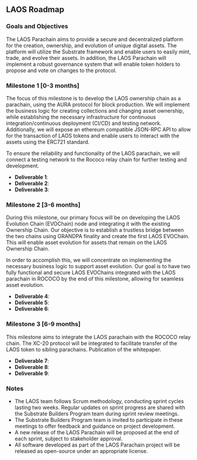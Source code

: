 ## LAOS Roadmap

### Goals and Objectives

The LAOS Parachain aims to provide a secure and decentralized platform for the creation, ownership, and evolution of unique digital assets. The platform will utilize the Substrate framework and enable users to easily mint, trade, and evolve their assets. In addition, the LAOS Parachain will implement a robust governance system that will enable token holders to propose and vote on changes to the protocol.
### Milestone 1 [0-3 months]

The focus of this milestone is to develop the LAOS ownership chain as a parachain, using the AURA protocol for block production. We will implement the business logic for creating collections and changing asset ownership, while establishing the necessary infrastructure for continuous integration/continuous deployment (CI/CD) and testing network. Additionally, we will expose an ethereum compatible JSON-RPC API to allow for the transaction of LAOS tokens and enable users to interact with the assets using the ERC721 standard.

To ensure the reliability and functionality of the LAOS parachain, we will connect a testing network to the Rococo relay chain for further testing and development. 


* **Deliverable 1**: 
* **Deliverable 2**: 
* **Deliverable 3**: 

### Milestone 2 [3-6 months]
During this milestone, our primary focus will be on developing the LAOS Evolution Chain (EVOChain) node and integrating it with the existing Ownership Chain. Our objective is to establish a trustless bridge between the two chains using GRANDPA finality and create the first LAOS EVOChain. This will enable asset evolution for assets that remain on the LAOS Ownership Chain.

In order to accomplish this, we will concentrate on implementing the necessary business logic to support asset evolution. Our goal is to have two fully functional and secure LAOS EVOChains integrated with the LAOS parachain in ROCOCO by the end of this milestone, allowing for seamless asset evolution.



* **Deliverable 4**:
* **Deliverable 5**:
* **Deliverable 6**:

### Milestone 3 [6-9 months]
This milestone aims to integrate the LAOS parachain with the ROCOCO relay chain. The XC-20 protocol will be integrated to facilitate transfer of the LAOS token to sibling parachains. Publication of the whitepaper.

* **Deliverable 7**:
* **Deliverable 8**:
* **Deliverable 9**:

### Notes

- The LAOS team follows Scrum methodology, conducting sprint cycles lasting two weeks. Regular updates on sprint progress are shared with the Substrate Builders Program team during sprint review meetings.
- The Substrate Builders Program team is invited to participate in these meetings to offer feedback and guidance on project development.
- A new release of the LAOS Parachain will be proposed at the end of each sprint, subject to stakeholder approval. 
- All software developed as part of the LAOS Parachain project will be released as open-source under an appropriate license.